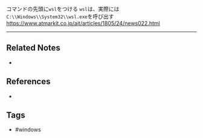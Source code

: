 コマンドの先頭に`wsl`をつける
`wsl`は、実際には`C:\\Windows\\System32\\wsl.exe`を呼び出す
https://www.atmarkit.co.jp/ait/articles/1805/24/news022.html

---
## Related Notes
- 

## References
- 

## Tags
- #windows 